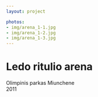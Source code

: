 ```yaml
---
layout: project

photos:
- img/arena_1-1.jpg
- img/arena_1-2.jpg
- img/arena_1-3.jpg
---
```

<div class="text-container">
  <h1>Ledo ritulio arena</h1>
  <p>Olimpinis parkas Miunchene<br/>2011</p>
</div>
